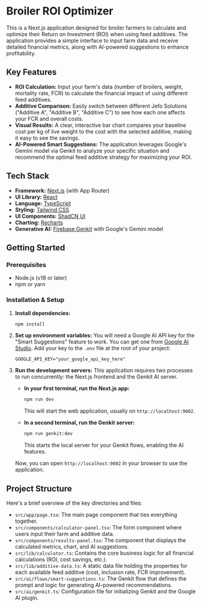 # Broiler ROI Optimizer

This is a Next.js application designed for broiler farmers to calculate and optimize their Return on Investment (ROI) when using feed additives. The application provides a simple interface to input farm data and receive detailed financial metrics, along with AI-powered suggestions to enhance profitability.

## Key Features

- **ROI Calculation:** Input your farm's data (number of broilers, weight, mortality rate, FCR) to calculate the financial impact of using different feed additives.
- **Additive Comparison:** Easily switch between different Jefo Solutions ("Additive A", "Additive B", "Additive C") to see how each one affects your FCR and overall costs.
- **Visual Results:** A clear, interactive bar chart compares your baseline cost per kg of live weight to the cost with the selected additive, making it easy to see the savings.
- **AI-Powered Smart Suggestions:** The application leverages Google's Gemini model via Genkit to analyze your specific situation and recommend the optimal feed additive strategy for maximizing your ROI.

## Tech Stack

- **Framework:** [Next.js](https://nextjs.org/) (with App Router)
- **UI Library:** [React](https://react.dev/)
- **Language:** [TypeScript](https://www.typescriptlang.org/)
- **Styling:** [Tailwind CSS](https://tailwindcss.com/)
- **UI Components:** [ShadCN UI](https://ui.shadcn.com/)
- **Charting:** [Recharts](https://recharts.org/)
- **Generative AI:** [Firebase Genkit](https://firebase.google.com/docs/genkit) with Google's Gemini model

## Getting Started

### Prerequisites

- Node.js (v18 or later)
- npm or yarn

### Installation & Setup

1.  **Install dependencies:**
    ```bash
    npm install
    ```

2.  **Set up environment variables:**
    You will need a Google AI API key for the "Smart Suggestions" feature to work. You can get one from [Google AI Studio](https://aistudio.google.com/app/apikey). Add your key to the `.env` file at the root of your project:
    ```
    GOOGLE_API_KEY="your_google_api_key_here"
    ```

3.  **Run the development servers:**
    This application requires two processes to run concurrently: the Next.js frontend and the Genkit AI server.

    - **In your first terminal, run the Next.js app:**
      ```bash
      npm run dev
      ```
      This will start the web application, usually on `http://localhost:9002`.

    - **In a second terminal, run the Genkit server:**
      ```bash
      npm run genkit:dev
      ```
      This starts the local server for your Genkit flows, enabling the AI features.

    Now, you can open `http://localhost:9002` in your browser to use the application.

## Project Structure

Here's a brief overview of the key directories and files:

-   `src/app/page.tsx`: The main page component that ties everything together.
-   `src/components/calculator-panel.tsx`: The form component where users input their farm and additive data.
-   `src/components/results-panel.tsx`: The component that displays the calculated metrics, chart, and AI suggestions.
-   `src/lib/calculator.ts`: Contains the core business logic for all financial calculations (ROI, cost savings, etc.).
-   `src/lib/additive-data.ts`: A static data file holding the properties for each available feed additive (cost, inclusion rate, FCR improvement).
-   `src/ai/flows/smart-suggestions.ts`: The Genkit flow that defines the prompt and logic for generating AI-powered recommendations.
-   `src/ai/genkit.ts`: Configuration file for initializing Genkit and the Google AI plugin.
